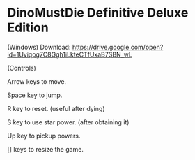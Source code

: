 # DinoMustDie Definitive Deluxe Edition
(Windows)
Download: https://drive.google.com/open?id=1Uviqog7C8Ggh1iLkteCTfUxaB7SBN_wL

(Controls)

Arrow keys to move.

Space key to jump.

R key to reset. (useful after dying)

S key to use star power. (after obtaining it)

Up key to pickup powers.

[] keys to resize the game.
